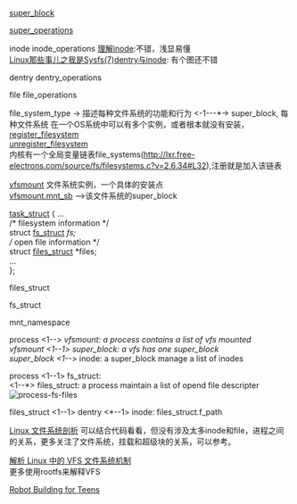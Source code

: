 [super_block](http://lxr.free-electrons.com/source/include/linux/fs.h?v=2.6.34#L1319)  

[super_operations](http://lxr.free-electrons.com/source/include/linux/fs.h?v=2.6.34#L1558)  

inode
inode_operations
[理解inode](http://www.ruanyifeng.com/blog/2011/12/inode.html):不错，浅显易懂  
[Linux那些事儿之我是Sysfs(7)dentry与inode](http://blog.csdn.net/fudan_abc/article/details/1775313): 有个图还不错  

dentry
dentry_operations

file
file_operations

file_system_type -> 描述每种文件系统的功能和行为 <-1---*-> super_block, 每种文件系统 在一个OS系统中可以有多个实例，或者根本就没有安装，  
[register_filesystem](http://lxr.free-electrons.com/source/fs/filesystems.c?v=2.6.34#L69)  
[unregister_filesystem](http://lxr.free-electrons.com/source/fs/filesystems.c?v=2.6.34#L102)  
内核有一个全局变量链表file_systems(http://lxr.free-electrons.com/source/fs/filesystems.c?v=2.6.34#L32),注册就是加入该链表

[vfsmount](http://lxr.free-electrons.com/source/include/linux/mount.h?v=2.6.34#L50) 文件系统实例，一个具体的安装点  
[vfsmount.mnt_sb](http://lxr.free-electrons.com/source/include/linux/mount.h?v=2.6.34#L55) -->该文件系统的super_block  



[task_struct](http://lxr.free-electrons.com/source/include/linux/sched.h?v=2.6.34#L1169) {
    ...  
    /* filesystem information */  
    struct [fs_struct](http://lxr.free-electrons.com/source/include/linux/fs_struct.h?v=2.6.34#L6) *fs;  
    /* open file information */  
    struct [files_struct](http://lxr.free-electrons.com/source/include/linux/fdtable.h?v=2.6.34#L43) *files;  
    ...  
};  

files_struct

fs_struct

mnt_namespace


process <1--*> vfsmount: a process contains a list of vfs mounted  
vfsmount <1--1> super_block: a vfs has one super_block  
super_block <1--*> inode: a super_block manage a list of inodes  

process <1--1> fs_struct:  
        <1--*> files_struct: a process maintain a list of opend file descripter  
![process-fs-files](http://p.blog.csdn.net/images/p_blog_csdn_net/fudan_abc/fs.jpg)  

files_struct <1--1> dentry <*--1> inode: files_struct.f_path  



[Linux 文件系统剖析](http://www.ibm.com/developerworks/cn/linux/l-linux-filesystem/)   可以结合代码看看，但没有涉及太多inode和file，进程之间的关系，更多关注了文件系统，挂载和超级块的关系，可以参考。  

[解析 Linux 中的 VFS 文件系统机制](http://www.ibm.com/developerworks/cn/linux/l-vfs/)  
更多使用rootfs来解释VFS  



[Robot Building for Teens](http://www.cengageptr.com/Topics/TitleDetail/1133948650)  

